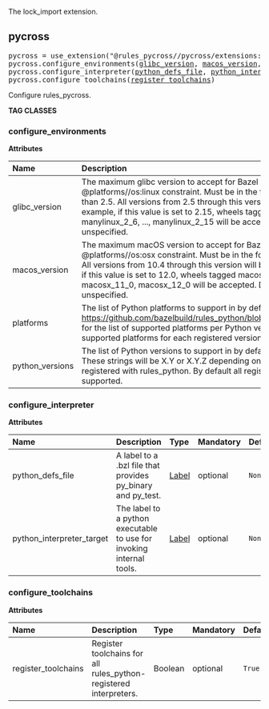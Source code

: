 <!-- Generated with Stardoc: http://skydoc.bazel.build -->

The lock_import extension.

<a id="pycross"></a>

## pycross

<pre>
pycross = use_extension("@rules_pycross//pycross/extensions:pycross.bzl", "pycross")
pycross.configure_environments(<a href="#pycross.configure_environments-glibc_version">glibc_version</a>, <a href="#pycross.configure_environments-macos_version">macos_version</a>, <a href="#pycross.configure_environments-platforms">platforms</a>, <a href="#pycross.configure_environments-python_versions">python_versions</a>)
pycross.configure_interpreter(<a href="#pycross.configure_interpreter-python_defs_file">python_defs_file</a>, <a href="#pycross.configure_interpreter-python_interpreter_target">python_interpreter_target</a>)
pycross.configure_toolchains(<a href="#pycross.configure_toolchains-register_toolchains">register_toolchains</a>)
</pre>

Configure rules_pycross.

**TAG CLASSES**

<a id="pycross.configure_environments"></a>

### configure_environments

**Attributes**

| Name                                                                       | Description                                                                                                                                                                                                                                                                                                                                                                              | Type            | Mandatory | Default |
| :------------------------------------------------------------------------- | :--------------------------------------------------------------------------------------------------------------------------------------------------------------------------------------------------------------------------------------------------------------------------------------------------------------------------------------------------------------------------------------- | :-------------- | :-------- | :------ |
| <a id="pycross.configure_environments-glibc_version"></a>glibc_version     | The maximum glibc version to accept for Bazel platforms that match the @platforms//os:linux constraint. Must be in the format '2.X', and greater than 2.5. All versions from 2.5 through this version will be supported. For example, if this value is set to 2.15, wheels tagged manylinux_2_5, manylinux_2_6, ..., manylinux_2_15 will be accepted. Defaults to '2.28' if unspecified. | String          | optional  | `""`    |
| <a id="pycross.configure_environments-macos_version"></a>macos_version     | The maximum macOS version to accept for Bazel platforms that match the @platforms//os:osx constraint. Must be in the format 'X.Y' with X >= 10. All versions from 10.4 through this version will be supported. For example, if this value is set to 12.0, wheels tagged macosx_10_4, macosx_10_5, ..., macosx_11_0, macosx_12_0 will be accepted. Defaults to '12.0' if unspecified.     | String          | optional  | `""`    |
| <a id="pycross.configure_environments-platforms"></a>platforms             | The list of Python platforms to support in by default in Pycross builds. See https://github.com/bazelbuild/rules_python/blob/main/python/versions.bzl for the list of supported platforms per Python version. By default all supported platforms for each registered version are supported.                                                                                              | List of strings | optional  | `[]`    |
| <a id="pycross.configure_environments-python_versions"></a>python_versions | The list of Python versions to support in by default in Pycross builds. These strings will be X.Y or X.Y.Z depending on how versions were registered with rules_python. By default all registered versions are supported.                                                                                                                                                                | List of strings | optional  | `[]`    |

<a id="pycross.configure_interpreter"></a>

### configure_interpreter

**Attributes**

| Name                                                                                          | Description                                                          | Type                                                    | Mandatory | Default |
| :-------------------------------------------------------------------------------------------- | :------------------------------------------------------------------- | :------------------------------------------------------ | :-------- | :------ |
| <a id="pycross.configure_interpreter-python_defs_file"></a>python_defs_file                   | A label to a .bzl file that provides py_binary and py_test.          | <a href="https://bazel.build/concepts/labels">Label</a> | optional  | `None`  |
| <a id="pycross.configure_interpreter-python_interpreter_target"></a>python_interpreter_target | The label to a python executable to use for invoking internal tools. | <a href="https://bazel.build/concepts/labels">Label</a> | optional  | `None`  |

<a id="pycross.configure_toolchains"></a>

### configure_toolchains

**Attributes**

| Name                                                                             | Description                                                       | Type    | Mandatory | Default |
| :------------------------------------------------------------------------------- | :---------------------------------------------------------------- | :------ | :-------- | :------ |
| <a id="pycross.configure_toolchains-register_toolchains"></a>register_toolchains | Register toolchains for all rules_python-registered interpreters. | Boolean | optional  | `True`  |
